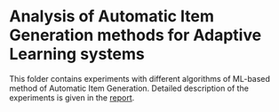 # Analysis of Automatic Item Generation methods for Adaptive Learning systems

This folder contains experiments with different algorithms of ML-based method of Automatic Item Generation. Detailed description of the experiments is given in the [report](https://docs.google.com/document/d/1d0p9CGfiEAbMmso05nj68qRTARpkeHuh/edit?usp=sharing&ouid=112164634476756121034&rtpof=true&sd=true).
